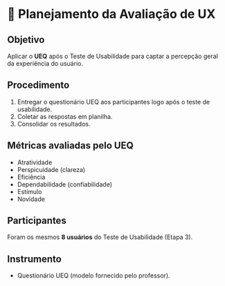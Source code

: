 # 📝 Planejamento da Avaliação de UX

## Objetivo
Aplicar o **UEQ** após o Teste de Usabilidade para captar a percepção geral da experiência do usuário.

## Procedimento
1. Entregar o questionário UEQ aos participantes logo após o teste de usabilidade.  
2. Coletar as respostas em planilha.  
3. Consolidar os resultados.  

## Métricas avaliadas pelo UEQ
- Atratividade  
- Perspicuidade (clareza)  
- Eficiência  
- Dependabilidade (confiabilidade)  
- Estímulo  
- Novidade  

## Participantes
Foram os mesmos **8 usuários** do Teste de Usabilidade (Etapa 3).  

## Instrumento
- Questionário UEQ (modelo fornecido pelo professor).

